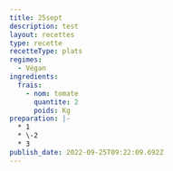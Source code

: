 ```yaml
---
title: 25sept
description: test
layout: recettes
type: recette
recetteType: plats
regimes:
  - Végan
ingredients:
  frais:
    - nom: tomate
      quantite: 2
      poids: Kg
preparation: |-
  * 1
  * \-2 
  * 3
publish_date: 2022-09-25T09:22:09.692Z
---
```

